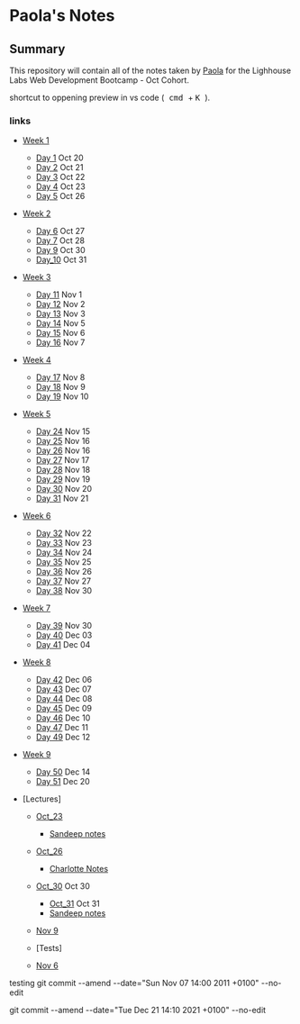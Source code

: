 # Paola's Notes
## Summary
This repository will contain all of the notes taken by [Paola](https://github.com/papoita) for the Lighhouse Labs Web Development Bootcamp - Oct Cohort.

shortcut to oppening preview in vs code
(<kbd> cmd </kbd>  + <kbd> K </kbd>).

### links



* [Week 1](/Week_1)
  * [Day 1](/Week_1/Day_1) Oct 20
  * [Day 2](/Week_1/Day_2) Oct 21
  * [Day 3](/Week_1/Day_3) Oct 22
  * [Day 4](/Week_1/Day_4) Oct 23
  * [Day 5](/Week_1/Day_5) Oct 26


* [Week 2](/Week_2)
  * [Day 6](/Week_2/Day_6) Oct 27
  * [Day 7](/Week_2/Day_7) Oct 28
  * [Day 9](/Week_2/Day_9) Oct 30
  * [Day_10](/Week_2/Day_10) Oct 31


* [Week 3](/Week_3)
  * [Day 11](Week_3/Day_11) Nov 1
  * [Day 12](Week_3/Day_12) Nov 2
  * [Day 13](Week_3/Day_13) Nov 3
  * [Day 14](Week_3/Day_14) Nov 5
  * [Day 15](Week_3/Day_15) Nov 6
  * [Day 16](Week_3/Day_16) Nov 7

* [Week 4](/Week_4)
  * [Day 17](/Week_4/Day_17) Nov 8
  * [Day 18](/Week_4/Day_18) Nov 9
  * [Day 19](/Week_4/Day_19) Nov 10

* [Week 5](/Week_5)
  * [Day 24](/Week_5/Day_24) Nov 15
  * [Day 25](/Week_5/Day_25) Nov 16
  * [Day 26](/Week_5/Day_26/pair_programming_word-search.js) Nov 16
  * [Day 27](/Week_5/Day_27) Nov 17
  * [Day 28](/Week_5/Day_28) Nov 18
  * [Day 29](/Week_5/Day_29) Nov 19
  * [Day 30](/Week_5/Day_30) Nov 20
  * [Day 31](/Week_5/Day_31) Nov 21

* [Week 6](/Week_6)
  * [Day 32](/Week_6/Day_32) Nov 22
  * [Day 33](/Week_6/Day_33) Nov 23
  * [Day 34](/Week_6/Day_34) Nov 24
  * [Day 35](/Week_6/Day_35) Nov 25
  * [Day 36](/Week_6/Day_36) Nov 26
  * [Day 37](/Week_6/Day_37) Nov 27
  * [Day 38](/Week_6/Day_38) Nov 30

* [Week 7](/Week_7)
  * [Day 39](/Week_7/Day_39) Nov 30
  * [Day 40](/Week_7/Day_40) Dec 03
  * [Day 41](/Week_7/Day_41) Dec 04

* [Week 8](/Week_8)
  * [Day 42](/Week_8/Day_42) Dec 06
  * [Day 43](/Week_8/Day_43) Dec 07
  * [Day 44](/Week_8/Day_44) Dec 08
  * [Day 45](/Week_8/Day_45) Dec 09
  * [Day 46](/Week_8/Day_46) Dec 10
  * [Day 47](/Week_8/Day_47) Dec 11
  * [Day 49](/Week_8/Day_49) Dec 12

* [Week 9](/Week_9)
  * [Day 50](/Week_8/Day_50) Dec 14
  * [Day 51](/Week_8/Day_51) Dec 20

* [Lectures]
    * [Oct_23](/Week_1/Day_4)
      * [Sandeep notes](https://github.com/letsandeepio/LHL_flex_oct-18-21/tree/main/w1_dev_workflow)
    * [Oct_26](/Week_2/Day_6)
      * [Charlotte Notes](https://github.com/papoita/WebFlex-Lectures-October18)

    * [Oct_30](/Week_2/Day_9) Oct 30
       * [Oct_31](/Week_2/Day_10) Oct 31
      * [Sandeep notes](https://github.com/letsandeepio/LHL_flex_oct-18-21/tree/main/w2_callbacks)

    * [Nov 9](Week_4/Day_18/lecture_notes)


   * [Tests]
    * [Nov 6](Week_3/Day_16/mock_test_summary)
  
      





 testing
 git commit --amend --date="Sun Nov 07 14:00 2011 +0100" --no-edit

 git commit --amend --date="Tue Dec 21 14:10 2021 +0100" --no-edit